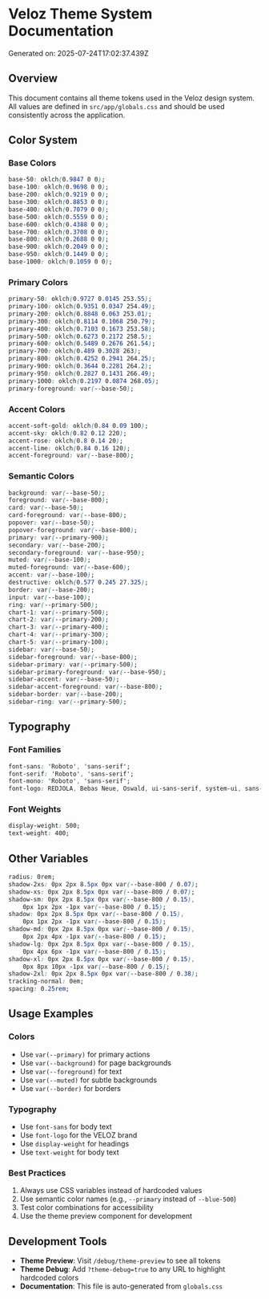 # Veloz Theme System Documentation

Generated on: 2025-07-24T17:02:37.439Z

## Overview

This document contains all theme tokens used in the Veloz design system. All values are defined in `src/app/globals.css` and should be used consistently across the application.

## Color System

### Base Colors
```css
base-50: oklch(0.9847 0 0);
base-100: oklch(0.9698 0 0);
base-200: oklch(0.9219 0 0);
base-300: oklch(0.8853 0 0);
base-400: oklch(0.7079 0 0);
base-500: oklch(0.5559 0 0);
base-600: oklch(0.4388 0 0);
base-700: oklch(0.3708 0 0);
base-800: oklch(0.2688 0 0);
base-900: oklch(0.2049 0 0);
base-950: oklch(0.1449 0 0);
base-1000: oklch(0.1059 0 0);
```

### Primary Colors
```css
primary-50: oklch(0.9727 0.0145 253.55);
primary-100: oklch(0.9351 0.0347 254.49);
primary-200: oklch(0.8848 0.063 253.01);
primary-300: oklch(0.8114 0.1068 250.79);
primary-400: oklch(0.7103 0.1673 253.58);
primary-500: oklch(0.6273 0.2172 258.5);
primary-600: oklch(0.5489 0.2676 261.54);
primary-700: oklch(0.489 0.3028 263);
primary-800: oklch(0.4252 0.2941 264.25);
primary-900: oklch(0.3644 0.2281 264.2);
primary-950: oklch(0.2827 0.1431 266.49);
primary-1000: oklch(0.2197 0.0874 268.05);
primary-foreground: var(--base-50);
```

### Accent Colors
```css
accent-soft-gold: oklch(0.84 0.09 100);
accent-sky: oklch(0.82 0.12 220);
accent-rose: oklch(0.8 0.14 20);
accent-lime: oklch(0.84 0.16 120);
accent-foreground: var(--base-800);
```

### Semantic Colors
```css
background: var(--base-50);
foreground: var(--base-800);
card: var(--base-50);
card-foreground: var(--base-800);
popover: var(--base-50);
popover-foreground: var(--base-800);
primary: var(--primary-900);
secondary: var(--base-200);
secondary-foreground: var(--base-950);
muted: var(--base-100);
muted-foreground: var(--base-600);
accent: var(--base-100);
destructive: oklch(0.577 0.245 27.325);
border: var(--base-200);
input: var(--base-100);
ring: var(--primary-500);
chart-1: var(--primary-500);
chart-2: var(--primary-200);
chart-3: var(--primary-400);
chart-4: var(--primary-300);
chart-5: var(--primary-100);
sidebar: var(--base-50);
sidebar-foreground: var(--base-800);
sidebar-primary: var(--primary-500);
sidebar-primary-foreground: var(--base-950);
sidebar-accent: var(--base-50);
sidebar-accent-foreground: var(--base-800);
sidebar-border: var(--base-200);
sidebar-ring: var(--primary-500);
```

## Typography

### Font Families
```css
font-sans: 'Roboto', 'sans-serif';
font-serif: 'Roboto', 'sans-serif';
font-mono: 'Roboto', 'sans-serif';
font-logo: REDJOLA, Bebas Neue, Oswald, ui-sans-serif, system-ui, sans-serif;
```

### Font Weights
```css
display-weight: 500;
text-weight: 400;
```

## Other Variables

```css
radius: 0rem;
shadow-2xs: 0px 2px 8.5px 0px var(--base-800 / 0.07);
shadow-xs: 0px 2px 8.5px 0px var(--base-800 / 0.07);
shadow-sm: 0px 2px 8.5px 0px var(--base-800 / 0.15),
    0px 1px 2px -1px var(--base-800 / 0.15);
shadow: 0px 2px 8.5px 0px var(--base-800 / 0.15),
    0px 1px 2px -1px var(--base-800 / 0.15);
shadow-md: 0px 2px 8.5px 0px var(--base-800 / 0.15),
    0px 2px 4px -1px var(--base-800 / 0.15);
shadow-lg: 0px 2px 8.5px 0px var(--base-800 / 0.15),
    0px 4px 6px -1px var(--base-800 / 0.15);
shadow-xl: 0px 2px 8.5px 0px var(--base-800 / 0.15),
    0px 8px 10px -1px var(--base-800 / 0.15);
shadow-2xl: 0px 2px 8.5px 0px var(--base-800 / 0.38);
tracking-normal: 0em;
spacing: 0.25rem;
```

## Usage Examples

### Colors
- Use `var(--primary)` for primary actions
- Use `var(--background)` for page backgrounds
- Use `var(--foreground)` for text
- Use `var(--muted)` for subtle backgrounds
- Use `var(--border)` for borders

### Typography
- Use `font-sans` for body text
- Use `font-logo` for the VELOZ brand
- Use `display-weight` for headings
- Use `text-weight` for body text

### Best Practices
1. Always use CSS variables instead of hardcoded values
2. Use semantic color names (e.g., `--primary` instead of `--blue-500`)
3. Test color combinations for accessibility
4. Use the theme preview component for development

## Development Tools

- **Theme Preview**: Visit `/debug/theme-preview` to see all tokens
- **Theme Debug**: Add `?theme-debug=true` to any URL to highlight hardcoded colors
- **Documentation**: This file is auto-generated from `globals.css`
